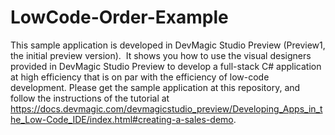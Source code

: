 # LowCode-Order-Example

This sample application is developed in DevMagic Studio Preview (Preview1, the initial preview version).  It shows you how to use the visual designers provided in DevMagic Studio Preview to develop a full-stack C# application at high efficiency that is on par with the efficiency of low-code development. Please get the sample application at this repository, and follow the instructions of the tutorial at  https://docs.devmagic.com/devmagicstudio_preview/Developing_Apps_in_the_Low-Code_IDE/index.html#creating-a-sales-demo.
